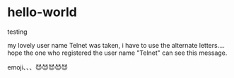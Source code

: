 # hello-world
testing

my lovely user name Telnet was taken, i have to use the alternate letters....
hope the one who registered the user name "Telnet" can see this message.


emoji、、、😈😈😈😈😈

